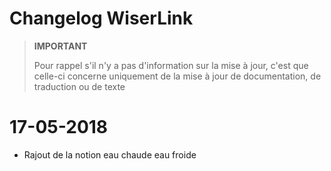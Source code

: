 # Changelog WiserLink

>**IMPORTANT**
>
>Pour rappel s'il n'y a pas d'information sur la mise à jour, c'est que celle-ci concerne uniquement de la mise à jour de documentation, de traduction ou de texte

# 17-05-2018

- Rajout de la notion eau chaude eau froide
